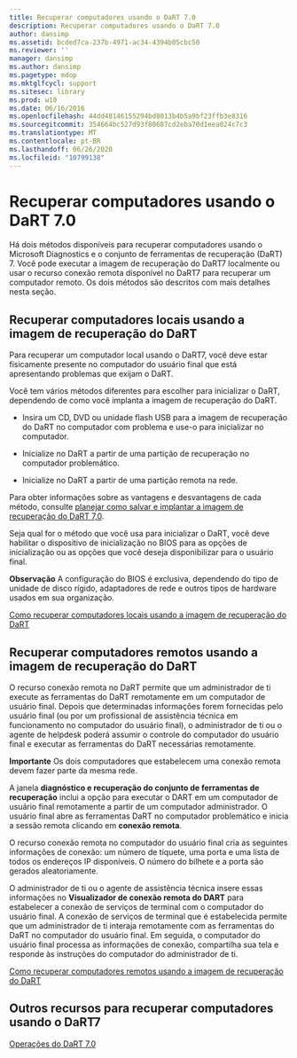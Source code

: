 ```yaml
---
title: Recuperar computadores usando o DaRT 7.0
description: Recuperar computadores usando o DaRT 7.0
author: dansimp
ms.assetid: bcded7ca-237b-4971-ac34-4394b05cbc50
ms.reviewer: ''
manager: dansimp
ms.author: dansimp
ms.pagetype: mdop
ms.mktglfcycl: support
ms.sitesec: library
ms.prod: w10
ms.date: 06/16/2016
ms.openlocfilehash: 44dd48146155294bd8013b4b5a9bf23ffb3e8316
ms.sourcegitcommit: 354664bc527d93f80687cd2eba70d1eea024c7c3
ms.translationtype: MT
ms.contentlocale: pt-BR
ms.lasthandoff: 06/26/2020
ms.locfileid: "10799138"
---
```

# Recuperar computadores usando o DaRT 7.0


Há dois métodos disponíveis para recuperar computadores usando o Microsoft Diagnostics e o conjunto de ferramentas de recuperação (DaRT) 7. Você pode executar a imagem de recuperação do DaRT7 localmente ou usar o recurso conexão remota disponível no DaRT7 para recuperar um computador remoto. Os dois métodos são descritos com mais detalhes nesta seção.

## Recuperar computadores locais usando a imagem de recuperação do DaRT


Para recuperar um computador local usando o DaRT7, você deve estar fisicamente presente no computador do usuário final que está apresentando problemas que exijam o DaRT.

Você tem vários métodos diferentes para escolher para inicializar o DaRT, dependendo de como você implanta a imagem de recuperação do DaRT.

-   Insira um CD, DVD ou unidade flash USB para a imagem de recuperação do DaRT no computador com problema e use-o para inicializar no computador.

-   Inicialize no DaRT a partir de uma partição de recuperação no computador problemático.

-   Inicialize no DaRT a partir de uma partição remota na rede.

Para obter informações sobre as vantagens e desvantagens de cada método, consulte [planejar como salvar e implantar a imagem de recuperação do DaRT 7,0](planning-how-to-save-and-deploy-the-dart-70-recovery-image.md).

Seja qual for o método que você usa para inicializar o DaRT, você deve habilitar o dispositivo de inicialização no BIOS para as opções de inicialização ou as opções que você deseja disponibilizar para o usuário final.

**Observação**  A configuração do BIOS é exclusiva, dependendo do tipo de unidade de disco rígido, adaptadores de rede e outros tipos de hardware usados em sua organização.

 

[Como recuperar computadores locais usando a imagem de recuperação do DaRT](how-to-recover-local-computers-using-the-dart-recovery-image-dart-7.md)

## Recuperar computadores remotos usando a imagem de recuperação do DaRT


O recurso conexão remota no DaRT permite que um administrador de ti execute as ferramentas do DaRT remotamente em um computador de usuário final. Depois que determinadas informações forem fornecidas pelo usuário final (ou por um profissional de assistência técnica em funcionamento no computador do usuário final), o administrador de ti ou o agente de helpdesk poderá assumir o controle do computador do usuário final e executar as ferramentas do DaRT necessárias remotamente.

**Importante**  Os dois computadores que estabelecem uma conexão remota devem fazer parte da mesma rede.

 

A janela **diagnóstico e recuperação do conjunto de ferramentas de recuperação** inclui a opção para executar o DART em um computador de usuário final remotamente a partir de um computador administrador. O usuário final abre as ferramentas DaRT no computador problemático e inicia a sessão remota clicando em **conexão remota**.

O recurso conexão remota no computador do usuário final cria as seguintes informações de conexão: um número de tíquete, uma porta e uma lista de todos os endereços IP disponíveis. O número do bilhete e a porta são gerados aleatoriamente.

O administrador de ti ou o agente de assistência técnica insere essas informações no **Visualizador de conexão remota do DART** para estabelecer a conexão de serviços de terminal com o computador do usuário final. A conexão de serviços de terminal que é estabelecida permite que um administrador de ti interaja remotamente com as ferramentas do DaRT no computador do usuário final. Em seguida, o computador do usuário final processa as informações de conexão, compartilha sua tela e responde às instruções do computador do administrador de ti.

[Como recuperar computadores remotos usando a imagem de recuperação do DaRT](how-to-recover-remote-computers-using-the-dart-recovery-image-dart-7.md)

## Outros recursos para recuperar computadores usando o DaRT7


[Operações do DaRT 7.0](operations-for-dart-70-new-ia.md)

 

 





